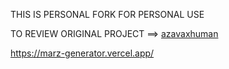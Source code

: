THIS IS PERSONAL FORK  FOR PERSONAL USE

TO REVIEW ORIGINAL PROJECT ==> [azavaxhuman](https://github.com/azavaxhuman/MarzbanInboundGenerator)




https://marz-generator.vercel.app/
